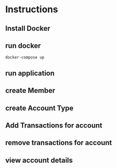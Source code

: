 # Instructions

## Install Docker

## run docker 

```
docker-compose up 
```

## run application 

## create Member

## create Account Type

## Add Transactions for account 

## remove transactions for account

## view account details